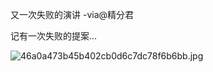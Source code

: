又一次失败的演讲 -via@精分君

记有一次失败的提案...

![46a0a473b45b402cb0d6c7dc78f6b6bb.jpg](https://wxlzmt.github.io/cdn1/ext/qw/groups/30056/46a0a473b45b402cb0d6c7dc78f6b6bb.jpg)
